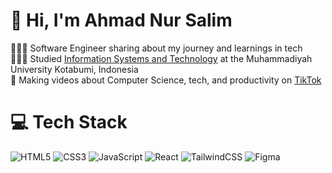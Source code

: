 <!-- Level 3: Add custom code -->

# 👋 Hi, I'm Ahmad Nur Salim
👩🏻‍💻 Software Engineer sharing about my journey and learnings in tech<br/>
👩🏻‍🎓 Studied [Information Systems and Technology](https://youtu.be/Dd_4zfmY-aA?si=3NnnJ-j5ls7johlv) at the Muhammadiyah University Kotabumi, Indonesia<br/>
🎨 Making videos about Computer Science, tech, and productivity on [TikTok](https://www.tiktok.com/@ahmadnursalim_21)<br/>

# 💻 Tech Stack
<!-- Badges from https://github.com/Ileriayo/markdown-badges -->
![HTML5](https://img.shields.io/badge/html5-%23E34F26.svg?style=for-the-badge&logo=html5&logoColor=white)
![CSS3](https://img.shields.io/badge/css3-%231572B6.svg?style=for-the-badge&logo=css3&logoColor=white)
![JavaScript](https://img.shields.io/badge/javascript-%23323330.svg?style=for-the-badge&logo=javascript&logoColor=%23F7DF1E)
![React](https://img.shields.io/badge/react-%2320232a.svg?style=for-the-badge&logo=react&logoColor=%2361DAFB)
![TailwindCSS](https://img.shields.io/badge/tailwindcss-%2338B2AC.svg?style=for-the-badge&logo=tailwind-css&logoColor=white)
![Figma](https://img.shields.io/badge/figma-%23F24E1E.svg?style=for-the-badge&logo=figma&logoColor=white)

